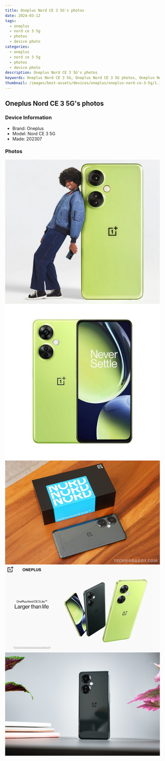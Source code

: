 ```yaml
---
title: Oneplus Nord CE 3 5G's photos
date: 2024-03-12
tags: 
  - oneplus
  - nord ce 3 5g
  - photos
  - device photo
categories: 
  - oneplus
  - nord ce 3 5g
  - photos
  - device photo
description: Oneplus Nord CE 3 5G's photos
keywords: Oneplus Nord CE 3 5G, Oneplus Nord CE 3 5G photos, Oneplus Nord CE 3 5G device photo
thumbnail: /images/best-assets/devices/oneplus/oneplus-nord-ce-3-5g/1.jpg
---
```


## Oneplus Nord CE 3 5G's photos

### Device Information

- Brand: Oneplus
- Model: Nord CE 3 5G
- Made: 202307

### Photos

![/images/best-assets/devices/oneplus/oneplus-nord-ce-3-5g/1.jpg](/images/best-assets/devices/oneplus/oneplus-nord-ce-3-5g/1.jpg)
![/images/best-assets/devices/oneplus/oneplus-nord-ce-3-5g/2.jpg](/images/best-assets/devices/oneplus/oneplus-nord-ce-3-5g/2.jpg)
![/images/best-assets/devices/oneplus/oneplus-nord-ce-3-5g/3.jpg](/images/best-assets/devices/oneplus/oneplus-nord-ce-3-5g/3.jpg)
![/images/best-assets/devices/oneplus/oneplus-nord-ce-3-5g/4.jpg](/images/best-assets/devices/oneplus/oneplus-nord-ce-3-5g/4.jpg)
![/images/best-assets/devices/oneplus/oneplus-nord-ce-3-5g/5.jpg](/images/best-assets/devices/oneplus/oneplus-nord-ce-3-5g/5.jpg)
